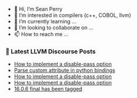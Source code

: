 - 👋 Hi, I’m Sean Perry
- 👀 I’m interested in compilers (c++, COBOL, llvm)
- 🌱 I’m currently learning ...
- 💞️ I’m looking to collaborate on ...
- 📫 How to reach me ...

<!---
s66perry/s66perry is a ✨ special ✨ repository because its `README.md` (this file) appears on your GitHub profile.
You can click the Preview link to take a look at your changes.
--->
### 📕 Latest LLVM Discourse Posts

<!-- DISCOURSE-LLVM:START -->
- [How to implement a disable-pass option](https://discourse.llvm.org/t/how-to-implement-a-disable-pass-option/71149#post_10)
- [Parse custom attribute in python bindings](https://discourse.llvm.org/t/parse-custom-attribute-in-python-bindings/71410#post_1)
- [How to implement a disable-pass option](https://discourse.llvm.org/t/how-to-implement-a-disable-pass-option/71149#post_9)
- [How to implement a disable-pass option](https://discourse.llvm.org/t/how-to-implement-a-disable-pass-option/71149#post_8)
- [16.0.6 final has been tagged](https://discourse.llvm.org/t/16-0-6-final-has-been-tagged/71342#post_4)
<!-- DISCOURSE-LLVM:END -->
